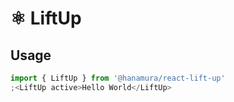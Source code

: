 # ⚛️ LiftUp

## Usage

```jsx
import { LiftUp } from '@hanamura/react-lift-up'
;<LiftUp active>Hello World</LiftUp>
```

